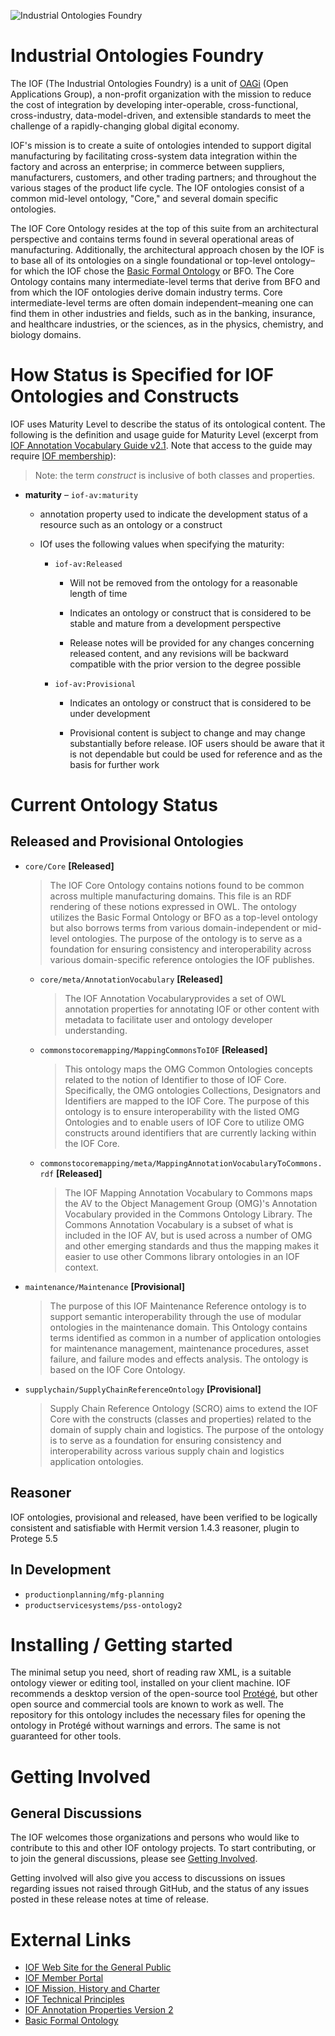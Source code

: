 ![Industrial Ontologies Foundry](https://i0.wp.com/industrialontologies.org/wp-content/uploads/2020/01/cropped-IOF-LOGO-2-4.png)

# Industrial Ontologies Foundry

The IOF (The Industrial Ontologies Foundry) is a unit of [OAGi](https://OAGi.org) (Open Applications Group), a non-profit organization with the mission to reduce the cost of integration by developing inter-operable, cross-functional, cross-industry, data-model-driven, and extensible standards to meet the challenge of a rapidly-changing global digital economy. 

IOF's mission is to create a suite of ontologies intended to support digital manufacturing by facilitating cross-system data integration within the factory and across an enterprise; in commerce between suppliers, manufacturers, customers, and other trading partners; and throughout the various stages of the product life cycle. The IOF ontologies consist of a common mid-level ontology, "Core," and several domain specific ontologies.

The IOF Core Ontology resides at  the top of this suite from an architectural perspective and contains terms found in several operational areas of manufacturing. Additionally, the architectural approach chosen by the IOF is to base all of its ontologies on a single foundational or top-level ontology–for which the IOF chose the [Basic Formal Ontology](https://basic-formal-ontology.org/bfo-2020.html) or BFO. The Core Ontology contains many intermediate-level terms that derive from BFO and from which the IOF ontologies derive domain industry terms. Core intermediate-level terms are often domain independent–meaning one can find them in other industries and fields, such as in the banking, insurance, and healthcare industries, or the sciences, as in the physics, chemistry, and biology domains. 

# How Status is Specified for IOF Ontologies and Constructs

IOF uses Maturity Level to describe the status of its ontological content. The following is the definition and usage guide for Maturity Level (excerpt from [IOF Annotation Vocabulary Guide v2.1](https://oagiscore.atlassian.net/wiki/spaces/IOF/pages/4532142081/IOF+Annotation+Property+Guide+V2.1#Maturity). Note that access to the guide may require [IOF membership](https://industrialontologies.org/participation-request/)):
 
> Note: the term _construct_ is inclusive of both classes and properties. 

* **maturity** – `iof-av:maturity`
 
  * annotation property used to indicate the development status of a resource such as an ontology or a construct

  * IOf uses the following values when specifying the maturity:

      * `iof-av:Released`

        * Will not be removed from the ontology for a reasonable length of time

        * Indicates an ontology or construct that is considered to be stable and mature from a development perspective

        * Release notes will be provided for any changes concerning released content, and any revisions will be backward compatible with the prior version to the degree possible

      * `iof-av:Provisional`

        * Indicates an ontology or construct that is considered to be under development

        * Provisional content is subject to change and may change substantially before release. IOF users should be aware that it is not dependable but could be used for reference and as the basis for further work

# Current Ontology Status

## Released and Provisional Ontologies

* `core/Core` **[Released]**
  >  The IOF Core Ontology contains notions found to be common across multiple manufacturing domains. This file is an RDF rendering of these notions expressed in OWL. The ontology utilizes the Basic Formal Ontology or BFO as a top-level ontology but also borrows terms from various domain-independent or mid-level ontologies. The purpose of the ontology is to serve as a foundation for ensuring consistency and interoperability across various domain-specific reference ontologies the IOF publishes.
  * `core/meta/AnnotationVocabulary` **[Released]**
    > The IOF Annotation Vocabularyprovides a set of OWL annotation properties for annotating IOF or other content with metadata to facilitate user and ontology developer understanding.	
  * `commonstocoremapping/MappingCommonsToIOF` **[Released]**
    > This ontology maps the OMG Common Ontologies concepts related to the notion of Identifier to those of IOF Core. Specifically, the OMG ontologies Collections, Designators and Identifiers are mapped to the IOF Core.
The purpose of this ontology is to ensure interoperability with the listed OMG Ontologies and to enable users of IOF Core to utilize OMG constructs around identifiers that are currently lacking within the IOF Core.
  * `commonstocoremapping/meta/MappingAnnotationVocabularyToCommons.rdf` **[Released]**
    > The IOF Mapping Annotation Vocabulary to Commons maps the AV to the Object Management Group (OMG)&apos;s Annotation Vocabulary provided in the Commons Ontology Library. The Commons Annotation Vocabulary is a subset of what is included in the IOF AV, but is used across a number of OMG and other emerging standards and thus the mapping makes it easier to use other Commons library ontologies in an IOF context.
* `maintenance/Maintenance` **[Provisional]**
  > The purpose of this IOF Maintenance Reference ontology is to support semantic interoperability through the use of modular ontologies in the maintenance domain. This Ontology contains terms identified as common in a number of application ontologies for maintenance management, maintenance procedures, asset failure, and failure modes and effects analysis. The ontology is based on the IOF Core Ontology.
* `supplychain/SupplyChainReferenceOntology` **[Provisional]**
  > Supply Chain Reference Ontology (SCRO) aims to extend the IOF Core with the constructs (classes and properties) related to the domain of supply chain and logistics. The purpose of the ontology is to serve as a foundation for ensuring consistency and interoperability across various supply chain and logistics application ontologies.
## Reasoner

IOF ontologies, provisional and released, have been verified to be logically consistent and satisfiable with Hermit version 1.4.3 reasoner, plugin to Protege 5.5

## In Development

* `productionplanning/mfg-planning`
* `productservicesystems/pss-ontology2`

# Installing / Getting started

The minimal setup you need, short of reading raw XML, is a suitable ontology viewer or editing tool, installed on your client machine. IOF recommends a desktop version of the open-source tool [Protégé](https://protege.stanford.edu/), but other open source and commercial tools are known to work as well. The repository for this ontology includes the necessary files for opening the ontology in Protégé without warnings and errors. The same is not guaranteed for other tools.  

# Getting Involved

## General Discussions

The IOF welcomes those organizations and persons who would like to contribute to this and other IOF ontology projects. To start contributing, or to join the general discussions, please see [Getting Involved](https://oagiscore.atlassian.net/wiki/spaces/IOF/overview). 

Getting involved will also give you access to discussions on issues regarding issues not raised through GitHub, and the status of any issues posted in these release notes at time of release.

# External Links

- [IOF Web Site for the General Public](http://www.industrialontologies.org/) 
- [IOF Member Portal](https://oagiscore.atlassian.net/wiki/spaces/IOF/overview?homepageId=146047039) 
- [IOF Mission, History and Charter](https://www.industrialontologies.org/our-mission/)
- [IOF Technical Principles](https://www.industrialontologies.org/technical-principles/) 
- [IOF Annotation Properties Version 2](https://oagiscore.atlassian.net/wiki/spaces/IOF/pages/4399431681/IOF+Annotation+Properties+Version+2) 
- [Basic Formal Ontology](https://basic-formal-ontology.org/bfo-2020.html) 

